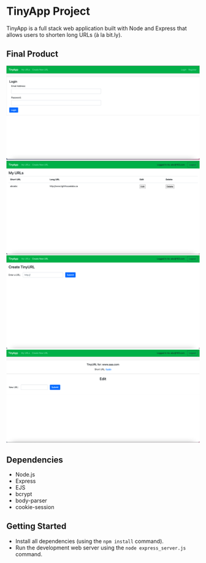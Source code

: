 # TinyApp Project

TinyApp is a full stack web application built with Node and Express that allows users to shorten long URLs (à la bit.ly).

## Final Product

!["Screenshot of login page"](https://github.com/ysycecilia/tinyapp/blob/main/docs/login-page.png?raw=true)
!["Screenshot of urls page"](https://github.com/ysycecilia/tinyapp/blob/main/docs/urls-page.png?raw=true)
!["Screenshot of create page"](https://github.com/ysycecilia/tinyapp/blob/main/docs/create-page.png?raw=true)
!["Screenshot of edit page"](https://github.com/ysycecilia/tinyapp/blob/main/docs/edit-page.png?raw=true)
## Dependencies

- Node.js
- Express
- EJS
- bcrypt
- body-parser
- cookie-session

## Getting Started

- Install all dependencies (using the `npm install` command).
- Run the development web server using the `node express_server.js` command.

